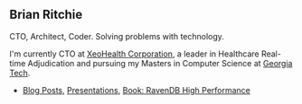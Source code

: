 ## Brian Ritchie
CTO, Architect, Coder. Solving problems with technology.

I'm currently CTO at [XeoHealth Corporation](https://www.xeohealth.com), a leader in Healthcare Real-time Adjudication and pursuing my Masters in Computer Science at [Georgia Tech](https://www.gatech.edu/).

* [Blog Posts](http://www.dotnetpowered.com), [Presentations](/dotnetpowered/presentations), [Book: RavenDB High Performance](https://www.amazon.com/RavenDB-High-Performance-Brian-Ritchie/dp/178216698X/ref=sr_1_1?dchild=1&keywords=ravendb+high+performance&qid=1609028683&sr=8-1)

<!--
**dotnetpowered/dotnetpowered** is a ✨ _special_ ✨ repository because its `README.md` (this file) appears on your GitHub profile.

Here are some ideas to get you started:

- 🔭 I’m currently working on ...
- 🌱 I’m currently learning ...
- 👯 I’m looking to collaborate on ...
- 🤔 I’m looking for help with ...
- 💬 Ask me about ...
- 📫 How to reach me: ...
- 😄 Pronouns: ...
- ⚡ Fun fact: ...
-->
